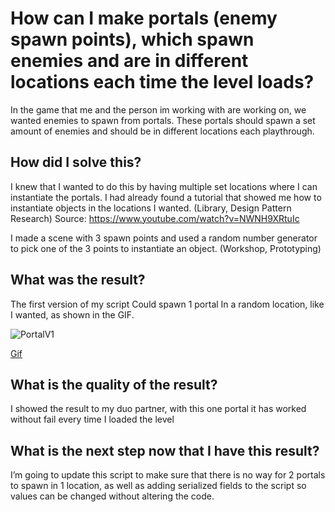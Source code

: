 # How can I make portals (enemy spawn points), which spawn enemies and are in different locations each time the level loads?
In the game that me and the person im working with are working on, we wanted enemies to spawn from portals. These portals should spawn a set amount of enemies and should be in different locations each playthrough.

## How did I solve this?
I knew that I wanted to do this by having multiple set locations where I can instantiate the portals. I had already found a tutorial that showed me how to instantiate objects in the locations I wanted.
(Library, Design Pattern Research) 
Source:
https://www.youtube.com/watch?v=NWNH9XRtuIc

I made a scene with 3 spawn points and used a random number generator to pick one of the 3 points to instantiate an object. 
(Workshop, Prototyping)



## What was the result?
The first version of my script Could spawn 1 portal In a random location, like I wanted, as shown in the GIF.

![PortalV1](https://github.com/Timsel1/GDT-S4Portfolio/assets/90602424/7e6e692d-3193-4199-8ae5-fb50b134699f)

[Gif](https://lh4.googleusercontent.com/JzpB2LPamc6yX0QtCVXecNJJWJQFQ_sgqjDF8DoA9o9duFoLF9pjhZyHr2Wf77m3zn55o5z4Uh5RWuGfygAUsrk8TvugYwz0ozsoMwLxcYWFbmfL_gWXW48oy6YIkDsXECNH9203OWitTvSJW8TyBFWjZOmJCKfSu6wRtRPATnpF962Wt1wfzKVJ6ZR9eQ)

## What is the quality of the result?
I showed the result to my duo partner, with this one portal it has worked without fail every time I loaded the level

## What is the next step now that I have this result?
I’m going to update this script to make sure that there is no way for 2 portals to spawn in 1 location, as well as adding serialized fields to the script so values can be changed without altering the code.
